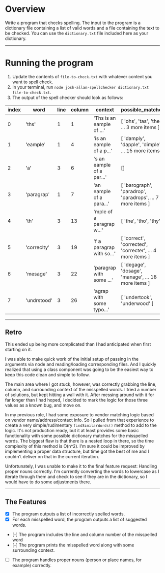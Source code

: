 # Overview

Write a program that checks spelling. The input to the program is a dictionary file containing a list of valid words and a file containing the text to be checked.
You can use the `dictionary.txt` file included here as your dictionary.

---

# Running the program

1. Update the contents of `file-to-check.txt` with whatever content you want to spell check.
1. In your terminal, run `node josh-allan-spellchecker dictionary.txt file-to-check.txt`.
1. The output of the spell checker should look as follows:

| index | word        | line | column | context                   | possible_matches                                           |
| ----- | ----------- | ---- | ------ | ------------------------- | ---------------------------------------------------------- |
| 0     | 'ths'       | 1    | 1      | 'Ths is an eample of ...' | [ 'ohs', 'tas', 'the', ... 3 more items ]                  |
| 1     | 'eample'    | 1    | 4      | 'is an eample of a p...'  | [ 'damply', 'dapple', 'dimple', ... 15 more items ]        |
| 2     | 'a'         | 3    | 6      | 's an eample of a par...' | []                                                         |
| 3     | 'paragrap'  | 1    | 7      | 'an eample of a para...'  | [ 'barograph', 'paradrop', 'paradrops', ... 7 more items ] |
| 4     | 'th'        | 3    | 13     | 'mple of a paragrap w...' | [ 'the', 'tho', 'thy' ]                                    |
| 5     | 'correclty' | 3    | 19     | 'f a paragrap with so...' | [ 'correct', 'corrected', 'correcter', ... 4 more items ]  |
| 6     | 'mesage'    | 3    | 22     | 'paragrap with some ...'  | [ 'degage', 'dosage', 'manage', ... 18 more items ]        |
| 7     | 'undrstood' | 3    | 26     | 'agrap with some typo...' | [ 'undertook', 'underwood' ]                               |

---

## Retro

This ended up being more complicated than I had anticipated when first starting on it.

I was able to make quick work of the initial setup of passing in the arguments via node and reading/loading corresponding files. And I quickly realized that using a class component was going to be the easiest way to keep this code clean and simple to follow.

The main area where I got stuck, however, was correctly grabbing the line, column, and surrounding context of the misspelled words. I tried a number of solutions, but kept hitting a wall with it. After messing around with it for far longer than I had hoped, I decided to mark the logic for those three values as a known bug, and move on.

In my previous role, I had some exposure to vendor matching logic based on vendor name/address/contact info. So I pulled from that experience to create a very simple/rudimentary `findSimilarWords()` method to add to the logic. It's not production ready, but it at least provides some basic functionality with some possible dictionary matches for the misspelled words. The biggest flaw is that there is a nested loop in there, so the time complexity of this method is O(n^2). I'm sure it could be improved by implementing a proper data structure, but time got the best of me and I couldn't deliver on that in the current iteration.

Unfortunately, I was unable to make it to the final feature request: Handling proper nouns correctly. I'm currently converting the words to lowercase as I iterate through them and check to see if they are in the dictionary, so I would have to do some adjustments there.

---

## The Features

- [x] The program outputs a list of incorrectly spelled words.
- [x] For each misspelled word, the program outputs a list of suggested words.
- [-] The program includes the line and column number of the misspelled word
- [-] The program prints the misspelled word along with some surrounding context.
- [ ] The program handles proper nouns (person or place names, for example) correctly.
